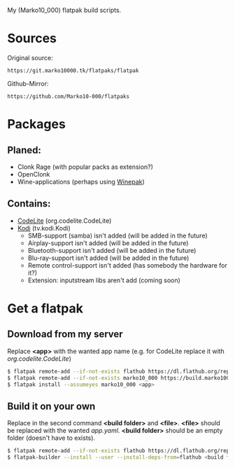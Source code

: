 My (Marko10_000) flatpak build scripts.

Sources
=======

Original source:

	https://git.marko10000.tk/flatpaks/flatpak

Github-Mirror:

	https://github.com/Marko10-000/flatpaks

Packages
========

Planed:
-------

- Clonk Rage (with popular packs as extension?)
- OpenClonk
- Wine-applications (perhaps using [Winepak](https://github.com/winepak/winepak-sdk-images))

Contains:
---------

- [CodeLite](https://codelite.org/) (org.codelite.CodeLite)
- [Kodi](https://kodi.tv/) (tv.kodi.Kodi)
	- SMB-support (samba) isn't added (will be added in the future)
	- Airplay-support isn't added (will be added in the future)
	- Bluetooth-support isn't added (will be added in the future)
	- Blu-ray-support isn't added (will be added in the future)
	- Remote control-support isn't added (has somebody the hardware for it?)
	- Extension: inputstream libs aren't add (coming soon)

Get a flatpak
=============

Download from my server
-----------------------

Replace **\<app\>** with the wanted app name (e.g. for CodeLite replace it with
*org.codelite.CodeLite*)

```bash
$ flatpak remote-add --if-not-exists flathub https://dl.flathub.org/repo/flathub.flatpakrepo
$ flatpak remote-add --if-not-exists marko10_000 https://build.marko10000.tk/marko10_000.flatpakrepo
$ flatpak install --assumeyes marko10_000 <app>
```

Build it on your own
--------------------

Replace in the second command **\<build folder\>** and **\<file\>**.
**\<file\>** should be replaced with the wanted *app.yaml*. **\<build folder\>**
should be an empty folder (doesn't have to exists).

```bash
$ flatpak remote-add --if-not-exists flathub https://dl.flathub.org/repo/flathub.flatpakrepo
$ flatpak-builder --install --user --install-deps-from=flathub <build folder> <file>
```